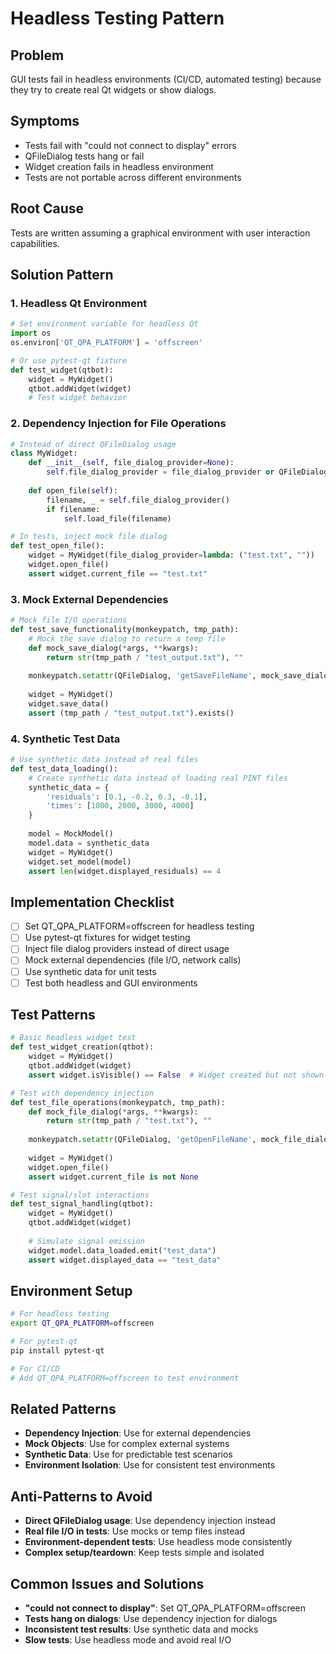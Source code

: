 # Headless Testing Pattern

## Problem
GUI tests fail in headless environments (CI/CD, automated testing) because they try to create real Qt widgets or show dialogs.

## Symptoms
- Tests fail with "could not connect to display" errors
- QFileDialog tests hang or fail
- Widget creation fails in headless environment
- Tests are not portable across different environments

## Root Cause
Tests are written assuming a graphical environment with user interaction capabilities.

## Solution Pattern

### 1. Headless Qt Environment
```python
# Set environment variable for headless Qt
import os
os.environ['QT_QPA_PLATFORM'] = 'offscreen'

# Or use pytest-qt fixture
def test_widget(qtbot):
    widget = MyWidget()
    qtbot.addWidget(widget)
    # Test widget behavior
```

### 2. Dependency Injection for File Operations
```python
# Instead of direct QFileDialog usage
class MyWidget:
    def __init__(self, file_dialog_provider=None):
        self.file_dialog_provider = file_dialog_provider or QFileDialog.getOpenFileName
    
    def open_file(self):
        filename, _ = self.file_dialog_provider()
        if filename:
            self.load_file(filename)

# In tests, inject mock file dialog
def test_open_file():
    widget = MyWidget(file_dialog_provider=lambda: ("test.txt", ""))
    widget.open_file()
    assert widget.current_file == "test.txt"
```

### 3. Mock External Dependencies
```python
# Mock file I/O operations
def test_save_functionality(monkeypatch, tmp_path):
    # Mock the save dialog to return a temp file
    def mock_save_dialog(*args, **kwargs):
        return str(tmp_path / "test_output.txt"), ""
    
    monkeypatch.setattr(QFileDialog, 'getSaveFileName', mock_save_dialog)
    
    widget = MyWidget()
    widget.save_data()
    assert (tmp_path / "test_output.txt").exists()
```

### 4. Synthetic Test Data
```python
# Use synthetic data instead of real files
def test_data_loading():
    # Create synthetic data instead of loading real PINT files
    synthetic_data = {
        'residuals': [0.1, -0.2, 0.3, -0.1],
        'times': [1000, 2000, 3000, 4000]
    }
    
    model = MockModel()
    model.data = synthetic_data
    widget = MyWidget()
    widget.set_model(model)
    assert len(widget.displayed_residuals) == 4
```

## Implementation Checklist
- [ ] Set QT_QPA_PLATFORM=offscreen for headless testing
- [ ] Use pytest-qt fixtures for widget testing
- [ ] Inject file dialog providers instead of direct usage
- [ ] Mock external dependencies (file I/O, network calls)
- [ ] Use synthetic data for unit tests
- [ ] Test both headless and GUI environments

## Test Patterns
```python
# Basic headless widget test
def test_widget_creation(qtbot):
    widget = MyWidget()
    qtbot.addWidget(widget)
    assert widget.isVisible() == False  # Widget created but not shown

# Test with dependency injection
def test_file_operations(monkeypatch, tmp_path):
    def mock_file_dialog(*args, **kwargs):
        return str(tmp_path / "test.txt"), ""
    
    monkeypatch.setattr(QFileDialog, 'getOpenFileName', mock_file_dialog)
    
    widget = MyWidget()
    widget.open_file()
    assert widget.current_file is not None

# Test signal/slot interactions
def test_signal_handling(qtbot):
    widget = MyWidget()
    qtbot.addWidget(widget)
    
    # Simulate signal emission
    widget.model.data_loaded.emit("test_data")
    assert widget.displayed_data == "test_data"
```

## Environment Setup
```bash
# For headless testing
export QT_QPA_PLATFORM=offscreen

# For pytest-qt
pip install pytest-qt

# For CI/CD
# Add QT_QPA_PLATFORM=offscreen to test environment
```

## Related Patterns
- **Dependency Injection**: Use for external dependencies
- **Mock Objects**: Use for complex external systems
- **Synthetic Data**: Use for predictable test scenarios
- **Environment Isolation**: Use for consistent test environments

## Anti-Patterns to Avoid
- **Direct QFileDialog usage**: Use dependency injection instead
- **Real file I/O in tests**: Use mocks or temp files instead
- **Environment-dependent tests**: Use headless mode consistently
- **Complex setup/teardown**: Keep tests simple and isolated

## Common Issues and Solutions
- **"could not connect to display"**: Set QT_QPA_PLATFORM=offscreen
- **Tests hang on dialogs**: Use dependency injection for dialogs
- **Inconsistent test results**: Use synthetic data and mocks
- **Slow tests**: Use headless mode and avoid real I/O
